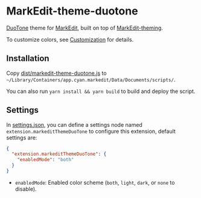 # MarkEdit-theme-duotone

[DuoTone](https://simurai.com/projects/2016/01/01/duotone-themes) theme for [MarkEdit](https://github.com/MarkEdit-app/MarkEdit), built on top of [MarkEdit-theming](https://github.com/MarkEdit-app/MarkEdit-theming).

To customize colors, see [Customization](https://github.com/MarkEdit-app/MarkEdit-theming/wiki#customization) for details.

## Installation

Copy [dist/markedit-theme-duotone.js](dist/markedit-theme-duotone.js) to `~/Library/Containers/app.cyan.markedit/Data/Documents/scripts/`.

You can also run `yarn install && yarn build` to build and deploy the script.

## Settings

In [settings.json](https://github.com/MarkEdit-app/MarkEdit/wiki/Customization#advanced-settings), you can define a settings node named `extension.markeditThemeDuoTone` to configure this extension, default settings are:

```json
{
  "extension.markeditThemeDuoTone": {
    "enabledMode": "both"
  }
}
```

- `enabledMode`: Enabled color scheme (`both`, `light`, `dark`, or `none` to disable).
